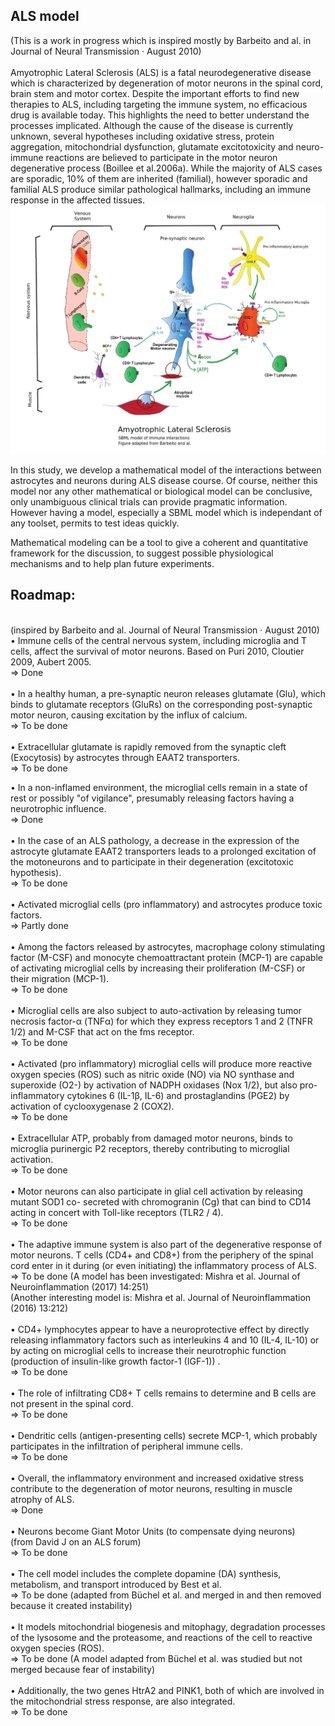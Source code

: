 <h2>ALS model</h2>
(This is a work in progress which is inspired mostly by Barbeito and al. in Journal of Neural Transmission · August 2010) 
<br><br>
Amyotrophic Lateral Sclerosis (ALS) is a fatal neurodegenerative disease which is characterized by degeneration of motor neurons in the spinal cord, brain stem and motor cortex.
Despite the important efforts to find new therapies to ALS, including targeting the immune system, no efficacious drug is available today. 
This highlights the need to better understand the processes implicated.
Although the cause of the disease is currently unknown, several hypotheses including oxidative stress, protein aggregation, mitochondrial dysfunction, glutamate excitotoxicity and neuro-immune reactions are believed to participate in the motor neuron degenerative process (Boillee et al.2006a). 
While the majority of ALS cases are sporadic, 10% of them are inherited (familial), however sporadic and familial ALS produce similar pathological hallmarks, including an immune response in the affected tissues.
<img src="https://raw.githubusercontent.com/Hjertesvikt/ALS_model/master/ALS_immune_system_v3.jpeg">

In this study, we develop a mathematical model of the interactions between astrocytes and neurons during ALS disease course.
Of course, neither this model nor any other mathematical or biological model can be conclusive, only unambiguous clinical trials can provide pragmatic information. However having a model, especially a SBML model which is independant of any toolset, permits to test ideas quickly.

Mathematical modeling can be a tool to give a coherent and quantitative framework for the discussion, to suggest possible physiological mechanisms and to help plan future experiments.

<h2>Roadmap: </h2><br>
(inspired by Barbeito and al. Journal of Neural Transmission · August 2010) 
<br>
• Immune cells of the central nervous system, including microglia and T cells, affect the
survival of motor neurons. Based on Puri 2010, Cloutier 2009, Aubert 2005.<br>
=> Done<br>
<br>
• In a healthy human, a pre-synaptic neuron releases glutamate (Glu), which binds to
glutamate receptors (GluRs) on the corresponding post-synaptic motor neuron, causing
excitation by the influx of calcium.<br>
=> To be done<br>
<br>
• Extracellular glutamate is rapidly removed from the synaptic cleft (Exocytosis) by
astrocytes through EAAT2 transporters.<br>
=> To be done<br>

• In a non-inflamed environment, the microglial cells remain in a state of rest or possibly "of
vigilance", presumably releasing factors having a neurotrophic influence.<br>
=> Done<br>
<br>
• In the case of an ALS pathology, a decrease in the expression of the astrocyte glutamate
EAAT2 transporters leads to a prolonged excitation of the motoneurons and to participate in
their degeneration (excitotoxic hypothesis).<br>
=> To be done<br>
<br>
• Activated microglial cells (pro inflammatory) and astrocytes produce toxic factors.<br>
=> Partly done<br>
<br>
• Among the factors released by astrocytes, macrophage colony stimulating factor (M-CSF)
and monocyte chemoattractant protein (MCP-1) are capable of activating microglial cells
by increasing their proliferation (M-CSF) or their migration (MCP-1).<br>
=> To be done<br>
<br>
• Microglial cells are also subject to auto-activation by releasing tumor necrosis factor-α
(TNFα) for which they express receptors 1 and 2 (TNFR 1/2) and M-CSF that act on the fms
receptor.<br>
=> To be done<br>
<br>
• Activated (pro inflammatory) microglial cells will produce more reactive oxygen species
(ROS) such as nitric oxide (NO) via NO synthase and superoxide (O2-) by activation of
NADPH oxidases (Nox 1/2), but also pro-inflammatory cytokines 6 (IL-1β, IL-6) and
prostaglandins (PGE2) by activation of cyclooxygenase 2 (COX2).<br>
=> To be done<br>
<br>
• Extracellular ATP, probably from damaged motor neurons, binds to microglia purinergic P2
receptors, thereby contributing to microglial activation.<br>
=> To be done<br>
<br>
• Motor neurons can also participate in glial cell activation by releasing mutant SOD1 co-
secreted with chromogranin (Cg) that can bind to CD14 acting in concert with Toll-like
receptors (TLR2 / 4).<br>
=> To be done<br>
<br>
• The adaptive immune system is also part of the degenerative response of motor neurons. T
cells (CD4+ and CD8+) from the periphery of the spinal cord enter in it during (or even
initiating) the inflammatory process of ALS.<br>
=> To be done 
(A model has been investigated: Mishra et al. Journal of Neuroinflammation (2017) 14:251)<br>
(Another interesting model is: Mishra et al. Journal of Neuroinflammation (2016) 13:212)<br>
<br>
• CD4+ lymphocytes appear to have a neuroprotective effect by directly releasing
inflammatory factors such as interleukins 4 and 10 (IL-4, IL-10) or by acting on microglial
cells to increase their neurotrophic function (production of insulin-like growth factor-1
(IGF-1)) .<br>
=> To be done<br>
<br>
• The role of infiltrating CD8+ T cells remains to determine and B cells are not present in the
spinal cord.<br>
=> To be done<br>
<br>
• Dendritic cells (antigen-presenting cells) secrete MCP-1, which probably participates in the
infiltration of peripheral immune cells.<br>
=> To be done<br>
<br>
• Overall, the inflammatory environment and increased oxidative stress contribute to the
degeneration of motor neurons, resulting in muscle atrophy of ALS.<br>
=> Done<br>
<br>
• Neurons become Giant Motor Units (to compensate dying neurons)<br>
(from David J on an ALS forum)<br>
=> To be done<br>
<br>
• The cell model includes the complete dopamine (DA) synthesis, metabolism, and transport
introduced by Best et al.<br>
=> To be done (adapted from Büchel et al. and merged in and then removed because it created instability)<br>
<br>
• It models mitochondrial biogenesis and mitophagy, degradation processes of the lysosome
and the proteasome, and reactions of the cell to reactive oxygen species (ROS).<br>
=> To be done (A model adapted from Büchel et al. was studied but not merged because fear of instability)<br>
<br>
• Additionally, the two genes HtrA2 and PINK1, both of which are involved in the
mitochondrial stress response, are also integrated.<br>
=> To be done<br>





